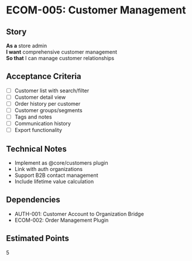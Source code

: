 # ECOM-005: Customer Management

## Story
**As a** store admin  
**I want** comprehensive customer management  
**So that** I can manage customer relationships

## Acceptance Criteria
- [ ] Customer list with search/filter
- [ ] Customer detail view
- [ ] Order history per customer
- [ ] Customer groups/segments
- [ ] Tags and notes
- [ ] Communication history
- [ ] Export functionality

## Technical Notes
- Implement as @core/customers plugin
- Link with auth organizations
- Support B2B contact management
- Include lifetime value calculation

## Dependencies
- AUTH-001: Customer Account to Organization Bridge
- ECOM-002: Order Management Plugin

## Estimated Points
5